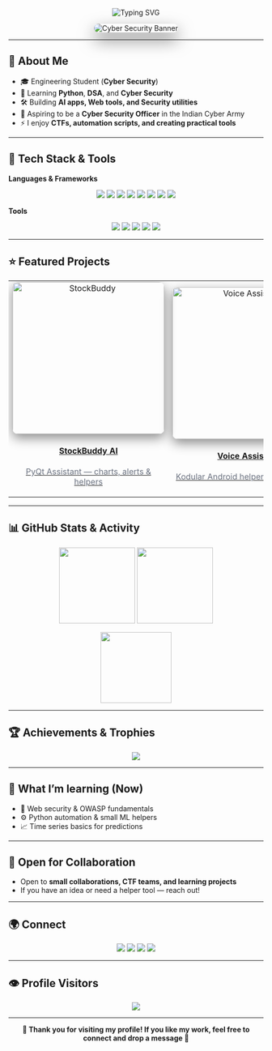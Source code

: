 <!-- Typing SVG header -->
<p align="center">
  <img src="https://readme-typing-svg.herokuapp.com?size=28&duration=4000&color=FF5733&center=true&vCenter=true&width=900&lines=Hey+👋,+I'm+Bharath+Ravichandran;Cyber+Security+Student+%7C+Developer+%7C+Ethical+Hacker;Welcome+to+my+GitHub+Profile!" alt="Typing SVG" />
</p>

<!-- Hero Banner -->
<p align="center">
  <img src="https://images.unsplash.com/photo-1555949963-ff9fe0c870eb?q=80&w=1600&auto=format&fit=crop&ixlib=rb-4.0.3" alt="Cyber Security Banner" style="max-width:100%;border-radius:14px;box-shadow:0 14px 32px rgba(0,0,0,0.55)"/>
</p>

---

## 🌟 About Me
- 🎓 Engineering Student (**Cyber Security**)  
- 🌱 Learning **Python**, **DSA**, and **Cyber Security**  
- 🛠️ Building **AI apps, Web tools, and Security utilities**  
- 🎯 Aspiring to be a **Cyber Security Officer** in the Indian Cyber Army  
- ⚡ I enjoy **CTFs, automation scripts, and creating practical tools**

---

## 🚀 Tech Stack & Tools

**Languages & Frameworks**  
<p align="center">
  <img src="https://img.shields.io/badge/Python-3776AB?style=for-the-badge&logo=python&logoColor=white"/>
  <img src="https://img.shields.io/badge/C-A8B9CC?style=for-the-badge&logo=c&logoColor=black"/>
  <img src="https://img.shields.io/badge/Java-007396?style=for-the-badge&logo=java&logoColor=white"/>
  <img src="https://img.shields.io/badge/Bash-4EAA25?style=for-the-badge&logo=gnu-bash&logoColor=white"/>
  <img src="https://img.shields.io/badge/HTML5-E34F26?style=for-the-badge&logo=html5&logoColor=white"/>
  <img src="https://img.shields.io/badge/Linux-FCC624?style=for-the-badge&logo=linux&logoColor=black"/>
  <img src="https://img.shields.io/badge/MySQL-4479A1?style=for-the-badge&logo=mysql&logoColor=white"/>
  <img src="https://img.shields.io/badge/NumPy-013243?style=for-the-badge&logo=numpy&logoColor=white"/>
</p>

**Tools**  
<p align="center">
  <img src="https://img.shields.io/badge/VS_Code-0078D4?style=for-the-badge&logo=visual-studio-code&logoColor=white"/>
  <img src="https://img.shields.io/badge/Android_Studio-3DDC84?style=for-the-badge&logo=android-studio&logoColor=white"/>
  <img src="https://img.shields.io/badge/Kodular-673AB7?style=for-the-badge&logo=appveyor&logoColor=white"/>
  <img src="https://img.shields.io/badge/Google_Cloud-4285F4?style=for-the-badge&logo=google-cloud&logoColor=white"/>
  <img src="https://img.shields.io/badge/Git-F05032?style=for-the-badge&logo=git&logoColor=white"/>
</p>

---

## ⭐ Featured Projects

<div align="center">
  <table>
    <tr>
      <td align="center" width="320">
        <a href="https://github.com/000bharath111/stockbuddy-ai" target="_blank">
          <img src="https://images.unsplash.com/photo-1515879218367-8466d910aaa4?q=80&w=640&auto=format&fit=crop" alt="StockBuddy" width="300" style="border-radius:10px;box-shadow:0 8px 22px rgba(0,0,0,0.45)"/>
          <h4>StockBuddy AI</h4>
          <p style="color:#6b7280">PyQt Assistant — charts, alerts & helpers</p>
        </a>
      </td>
      <td align="center" width="320">
        <a href="https://github.com/000bharath111/voice-assistant" target="_blank">
          <img src="https://images.unsplash.com/photo-1518770660439-4636190af475?q=80&w=640&auto=format&fit=crop" alt="Voice Assistant" width="300" style="border-radius:10px;box-shadow:0 8px 22px rgba(0,0,0,0.45)"/>
          <h4>Voice Assistant</h4>
          <p style="color:#6b7280">Kodular Android helpers & voice flows</p>
        </a>
      </td>
      <td align="center" width="320">
        <a href="https://github.com/000bharath111/web-security-tools" target="_blank">
          <img src="https://images.unsplash.com/photo-1515378791036-0648a3ef77b2?q=80&w=640&auto=format&fit=crop" alt="Security Tools" width="300" style="border-radius:10px;box-shadow:0 8px 22px rgba(0,0,0,0.45)"/>
          <h4>Web Security Tools</h4>
          <p style="color:#6b7280">Pentest utilities & small scanners</p>
        </a>
      </td>
    </tr>
  </table>
</div>

---

## 📊 GitHub Stats & Activity
<p align="center">
  <img src="https://github-readme-stats.vercel.app/api?username=000bharath111&show_icons=true&theme=dark" height="150"/>
  <img src="https://github-readme-streak-stats.herokuapp.com/?user=000bharath111&theme=dark" height="150"/>
</p>

<p align="center">
  <img src="https://github-readme-stats.vercel.app/api/top-langs/?username=000bharath111&layout=compact&theme=dark" height="140"/>
</p>

---

## 🏆 Achievements & Trophies
<p align="center">
  <img src="https://github-profile-trophy.vercel.app/?username=000bharath111&theme=radical&row=1&margin-w=15"/>
</p>

---

## 🧭 What I’m learning (Now)
- 🔐 Web security & OWASP fundamentals  
- ⚙️ Python automation & small ML helpers  
- 📈 Time series basics for predictions  

---

## 🤝 Open for Collaboration
- Open to **small collaborations, CTF teams, and learning projects**  
- If you have an idea or need a helper tool — reach out!

---

## 🌍 Connect
<p align="center">
  <a href="mailto:bharathr9344@gmail.com"><img src="https://img.shields.io/badge/Gmail-D14836?style=for-the-badge&logo=gmail&logoColor=white"/></a>
  <a href="https://www.linkedin.com/in/bharath-r-13805a2b9/"><img src="https://img.shields.io/badge/LinkedIn-0A66C2?style=for-the-badge&logo=linkedin&logoColor=white"/></a>
  <a href="https://www.geeksforgeeks.org/user/bharathrabwg/"><img src="https://img.shields.io/badge/GeeksforGeeks-2F8D46?style=for-the-badge&logo=geeksforgeeks&logoColor=white"/></a>
  <a href="https://github.com/000bharath111"><img src="https://img.shields.io/badge/GitHub-171515?style=for-the-badge&logo=github&logoColor=white"/></a>
</p>

---

## 👁️ Profile Visitors
<p align="center">
  <img src="https://komarev.com/ghpvc/?username=000bharath111&label=Profile+Views&color=blue&style=flat"/>
</p>

---

<p align="center">
  <b>🙏 Thank you for visiting my profile! If you like my work, feel free to connect and drop a message 🚀</b>
</p>
